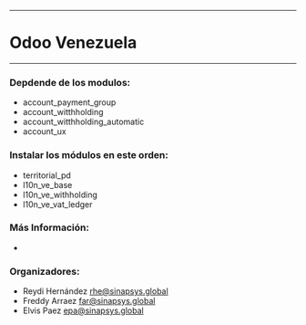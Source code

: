 ----------------------------------------------

Odoo Venezuela
=================

----------------------------------------------

### Depdende de los modulos:
- account_payment_group
- account_witthholding
- account_witthholding_automatic
- account_ux


### Instalar los módulos en este orden:
- territorial_pd
- l10n_ve_base
- l10n_ve_withholding
- l10n_ve_vat_ledger

### Más Información:
-

### Organizadores:
- Reydi Hernández <rhe@sinapsys.global>
- Freddy Arraez <far@sinapsys.global>
- Elvis Paez <epa@sinapsys.global>
